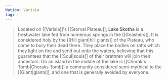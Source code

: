 ```yaml
---
Nation: Varisia
tag: 💧
---
```

> Located on [[Varisia]]'s [[Storval Plateau]], **Lake Skotha** is a freshwater lake fed from numerous springs in the [[Gnashers]]. It is considered holy by the [[Hill giant|hill giants]] of the Plateau, who come to bury their dead there. They place the bodies on rafts which they light on fire and send out onto the waters, believing that this guarantees that the [[Soul|souls]] of their brethren will join their ancestors.  On an island in the middle of the lake is [[Chorak's Tomb|Choraks Tomb]] a community considered semi-mythical to the [[Giant|giants]], and one that is generally avoided by everyone.








